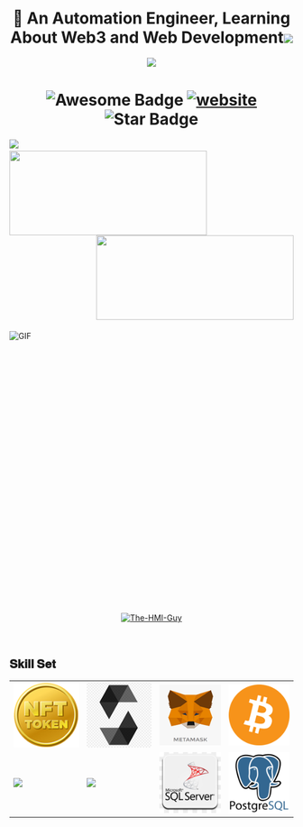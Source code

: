 <h1 align="center"> 👋 An Automation Engineer, Learning About Web3 and Web Development<img src="https://media.giphy.com/media/hvRJCLFzcasrR4ia7z/giphy.gif" width="35"></h1>
<p align="center">
  <a href="https://github.com/fairyland0926"><img src="https://readme-typing-svg.herokuapp.com/?lines=Solidity%20|%20Web3%20|%20Hardhat%20|%20NFTs%20;Alchemy%20University%20'22&font=Pacifico&center=true&width=750&height=120&color=58a6ff&vCenter=true&size=45%22"></a>
</p>

<p align='center'>
 <h1 align="center">
  <img src="https://cdn.rawgit.com/sindresorhus/awesome/d7305f38d29fed78fa85652e3a63e154dd8e8829/media/badge.svg" alt="Awesome Badge"/>
  <a href="/"><img src="https://img.shields.io/static/v1?label=&labelColor=505050&message=findwrk&color=%230076D6&style=flat&logo=google-chrome&logoColor=%230076D6" alt="website"/></a>
  <img src="https://img.shields.io/static/v1?label=%F0%9F%8C%9F&message=If%20Useful&style=style=flat&color=BC4E99" alt="Star Badge"/>
</h1>

<img align="left" src="https://visitor-badge.laobi.icu/badge?page_id=The-HMI-Guy.The-HMI-Guy" />

<h1 align="center"></h1>
<img align="left" height="150px" width="350px" src="https://github-readme-stats.vercel.app/api?username=The-HMI-Guy&count_private=true&show_icons=true&theme=chartreuse-dark" />
<img align="right" height="150px" width="350px" src="https://github-readme-stats.vercel.app/api/top-langs/?username=The-HMI-Guy&layout=compact&theme=chartreuse-dark&langs_count=8" />
<img height="150" />
<br><br>
<img align="right" alt="GIF" src="https://github.com/abhisheknaiidu/abhisheknaiidu/blob/master/code.gif?raw=true" width="1000px" height="500px" />
<br><br>

<br><br>

<p align="center"> <a href="https://github.com/ryo-ma/github-profile-trophy"><img src="https://github-profile-trophy.vercel.app/?username=The-HMI-Guy&layout=compact&theme=algolia" alt="The-HMI-Guy" width="600px"/></a> </p>

<br>
<h2 font-weight="bold">𝐒𝐤𝐢𝐥𝐥 𝐒𝐞𝐭</h2>
<table>
  <tr>
      <td><img src="https://github.com/kroim/profile/blob/master/icons/icon_nft.png?raw=true" width="200"></td>
      <td><img src="https://github.com/kroim/profile/blob/master/icons/icon_solidity.png?raw=true" width="200"></td>
      <td><img src="https://github.com/kroim/profile/blob/master/icons/icon_metamask.png?raw=true" width="200"></td>
      <td><img src="https://github.com/kroim/profile/blob/master/icons/icon_bitcoin.png?raw=true" width="200"></td>
  </tr>
  <tr>
    <td><img src="https://cdn.iconscout.com/icon/free/png-128/javascript-1-225993.png" width="200"></td>
    <td><img src="https://cdn.iconscout.com/icon/free/png-128/html5-40-1175193.png" width="200"></td>
    <td><img src="https://github.com/The-HMI-Guy/Profile/blob/main/icons/icons_mssql.jpg" width="200"></td>
    <td><img src="https://github.com/The-HMI-Guy/Profile/blob/main/icons/icons_postgressql.png" width="200"></td>
  </tr>
</table>
<br/>
<!-- https://github.com/Ayan-thecodeking/akshitagupta15june/blob/output/github-contribution-grid-snake.gif?raw=true -->
<!---
STAR-DEV95/STAR-DEV95 is a ✨ special ✨ repository because its `README.md` (this file) appears on your GitHub profile.
You can click the Preview link to take a look at your changes.
--->
